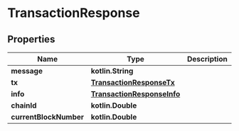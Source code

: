 # TransactionResponse

## Properties

| Name                   | Type                                                      | Description | Notes |
| ---------------------- | --------------------------------------------------------- | ----------- | ----- |
| **message**            | **kotlin.String**                                         |             |       |
| **tx**                 | [**TransactionResponseTx**](transactionresponsetx.md)     |             |       |
| **info**               | [**TransactionResponseInfo**](transactionresponseinfo.md) |             |       |
| **chainId**            | **kotlin.Double**                                         |             |       |
| **currentBlockNumber** | **kotlin.Double**                                         |             |       |
